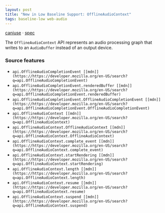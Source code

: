 ```yaml
---
layout: post
title: "New in Low Baseline Support: OfflineAudioContext"
tags: baseline-low web-audio
---
```


[caniuse](https://caniuse.com/?search=offline-audio-context) · [spec](https://webaudio.github.io/web-audio-api/#OfflineAudioContext)

The `OfflineAudioContext` API represents an audio processing graph that writes to an `AudioBuffer` instead of an output device.

### Source features

- ``api.OfflineAudioCompletionEvent [[mdn]](https://https://developer.mozilla.org/en-US/search?q=api.OfflineAudioCompletionEvent)``
- ``api.OfflineAudioCompletionEvent.renderedBuffer [[mdn]](https://https://developer.mozilla.org/en-US/search?q=api.OfflineAudioCompletionEvent.renderedBuffer)``
- ``api.OfflineAudioCompletionEvent.OfflineAudioCompletionEvent [[mdn]](https://https://developer.mozilla.org/en-US/search?q=api.OfflineAudioCompletionEvent.OfflineAudioCompletionEvent)``
- ``api.OfflineAudioContext [[mdn]](https://https://developer.mozilla.org/en-US/search?q=api.OfflineAudioContext)``
- ``api.OfflineAudioContext.OfflineAudioContext [[mdn]](https://https://developer.mozilla.org/en-US/search?q=api.OfflineAudioContext.OfflineAudioContext)``
- ``api.OfflineAudioContext.complete_event [[mdn]](https://https://developer.mozilla.org/en-US/search?q=api.OfflineAudioContext.complete_event)``
- ``api.OfflineAudioContext.startRendering [[mdn]](https://https://developer.mozilla.org/en-US/search?q=api.OfflineAudioContext.startRendering)``
- ``api.OfflineAudioContext.length [[mdn]](https://https://developer.mozilla.org/en-US/search?q=api.OfflineAudioContext.length)``
- ``api.OfflineAudioContext.resume [[mdn]](https://https://developer.mozilla.org/en-US/search?q=api.OfflineAudioContext.resume)``
- ``api.OfflineAudioContext.suspend [[mdn]](https://https://developer.mozilla.org/en-US/search?q=api.OfflineAudioContext.suspend)``
